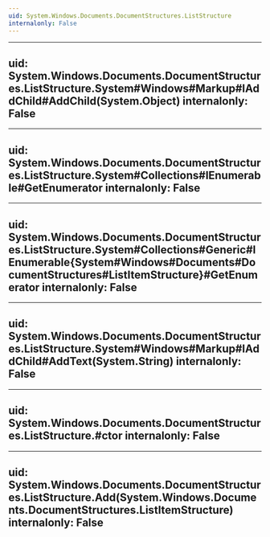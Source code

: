 ```yaml
---
uid: System.Windows.Documents.DocumentStructures.ListStructure
internalonly: False
---
```


---
uid: System.Windows.Documents.DocumentStructures.ListStructure.System#Windows#Markup#IAddChild#AddChild(System.Object)
internalonly: False
---

---
uid: System.Windows.Documents.DocumentStructures.ListStructure.System#Collections#IEnumerable#GetEnumerator
internalonly: False
---

---
uid: System.Windows.Documents.DocumentStructures.ListStructure.System#Collections#Generic#IEnumerable{System#Windows#Documents#DocumentStructures#ListItemStructure}#GetEnumerator
internalonly: False
---

---
uid: System.Windows.Documents.DocumentStructures.ListStructure.System#Windows#Markup#IAddChild#AddText(System.String)
internalonly: False
---

---
uid: System.Windows.Documents.DocumentStructures.ListStructure.#ctor
internalonly: False
---

---
uid: System.Windows.Documents.DocumentStructures.ListStructure.Add(System.Windows.Documents.DocumentStructures.ListItemStructure)
internalonly: False
---
